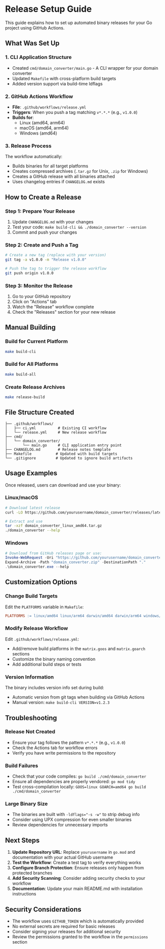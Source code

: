 # Release Setup Guide

This guide explains how to set up automated binary releases for your Go project using GitHub Actions.

## What Was Set Up

### 1. CLI Application Structure
- Created `cmd/domain_converter/main.go` - A CLI wrapper for your domain converter
- Updated `Makefile` with cross-platform build targets
- Added version support via build-time ldflags

### 2. GitHub Actions Workflow
- **File**: `.github/workflows/release.yml`
- **Triggers**: When you push a tag matching `v*.*.*` (e.g., `v1.0.0`)
- **Builds for**:
  - Linux (amd64, arm64)
  - macOS (amd64, arm64)  
  - Windows (amd64)

### 3. Release Process
The workflow automatically:
- Builds binaries for all target platforms
- Creates compressed archives (`.tar.gz` for Unix, `.zip` for Windows)
- Creates a GitHub release with all binaries attached
- Uses changelog entries if `CHANGELOG.md` exists

## How to Create a Release

### Step 1: Prepare Your Release
1. Update `CHANGELOG.md` with your changes
2. Test your code: `make build-cli && ./domain_converter --version`
3. Commit and push your changes

### Step 2: Create and Push a Tag
```bash
# Create a new tag (replace with your version)
git tag -a v1.0.0 -m "Release v1.0.0"

# Push the tag to trigger the release workflow
git push origin v1.0.0
```

### Step 3: Monitor the Release
1. Go to your GitHub repository
2. Click on "Actions" tab
3. Watch the "Release" workflow complete
4. Check the "Releases" section for your new release

## Manual Building

### Build for Current Platform
```bash
make build-cli
```

### Build for All Platforms
```bash
make build-all
```

### Create Release Archives
```bash
make release-build
```

## File Structure Created

```
├── .github/workflows/
│   ├── ci.yml          # Existing CI workflow
│   └── release.yml     # New release workflow
├── cmd/
│   └── domain_converter/
│       └── main.go     # CLI application entry point
├── CHANGELOG.md        # Release notes template
├── Makefile           # Updated with build targets
└── .gitignore         # Updated to ignore build artifacts
```

## Usage Examples

Once released, users can download and use your binary:

### Linux/macOS
```bash
# Download latest release
curl -LO https://github.com/yourusername/domain_converter/releases/latest/download/domain_converter_linux_amd64.tar.gz

# Extract and use
tar -xzf domain_converter_linux_amd64.tar.gz
./domain_converter --help
```

### Windows
```powershell
# Download from GitHub releases page or use:
Invoke-WebRequest -Uri "https://github.com/yourusername/domain_converter/releases/latest/download/domain_converter_windows_amd64.zip" -OutFile "domain_converter.zip"
Expand-Archive -Path "domain_converter.zip" -DestinationPath "."
.\domain_converter.exe --help
```

## Customization Options

### Change Build Targets
Edit the `PLATFORMS` variable in `Makefile`:
```makefile
PLATFORMS := linux/amd64 linux/arm64 darwin/amd64 darwin/arm64 windows/amd64 windows/arm64
```

### Modify Release Workflow
Edit `.github/workflows/release.yml`:
- Add/remove build platforms in the `matrix.goos` and `matrix.goarch` sections
- Customize the binary naming convention
- Add additional build steps or tests

### Version Information
The binary includes version info set during build:
- Automatic version from git tags when building via GitHub Actions
- Manual version: `make build-cli VERSION=v1.2.3`

## Troubleshooting

### Release Not Created
- Ensure your tag follows the pattern `v*.*.*` (e.g., `v1.0.0`)
- Check the Actions tab for workflow errors
- Verify you have write permissions to the repository

### Build Failures
- Check that your code compiles: `go build ./cmd/domain_converter`
- Ensure all dependencies are properly vendored: `go mod tidy`
- Test cross-compilation locally: `GOOS=linux GOARCH=amd64 go build ./cmd/domain_converter`

### Large Binary Size
- The binaries are built with `-ldflags="-s -w"` to strip debug info
- Consider using UPX compression for even smaller binaries
- Review dependencies for unnecessary imports

## Next Steps

1. **Update Repository URL**: Replace `yourusername` in `go.mod` and documentation with your actual GitHub username
2. **Test the Workflow**: Create a test tag to verify everything works
3. **Configure Branch Protection**: Ensure releases only happen from protected branches
4. **Add Security Scanning**: Consider adding security checks to your workflow
5. **Documentation**: Update your main README.md with installation instructions

## Security Considerations

- The workflow uses `GITHUB_TOKEN` which is automatically provided
- No external secrets are required for basic releases
- Consider signing your releases for additional security
- Review the permissions granted to the workflow in the `permissions` section